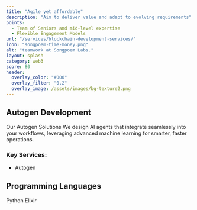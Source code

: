 ```yaml
---
title: "Agile yet affordable"
description: "Aim to deliver value and adapt to evolving requirements"
points:
  - Team of Seniors and mid-level expertise
  - Flexible Engagement Models
url: "/services/blockchain-development-services/"
icon: "songpoem-time-money.png"
alt: "teamwork at Songpoem Labs."
layout: splash
category: web3
score: 80
header:
  overlay_color: "#000"
  overlay_filter: "0.2"
  overlay_image: /assets/images/bg-texture2.png
---
```

## Autogen Development

Our Autogen Solutions
We design AI agents that integrate seamlessly into your workflows, leveraging advanced machine learning for smarter, faster operations.

### Key Services:
- Autogen

## Programming Languages
Python
Elixir